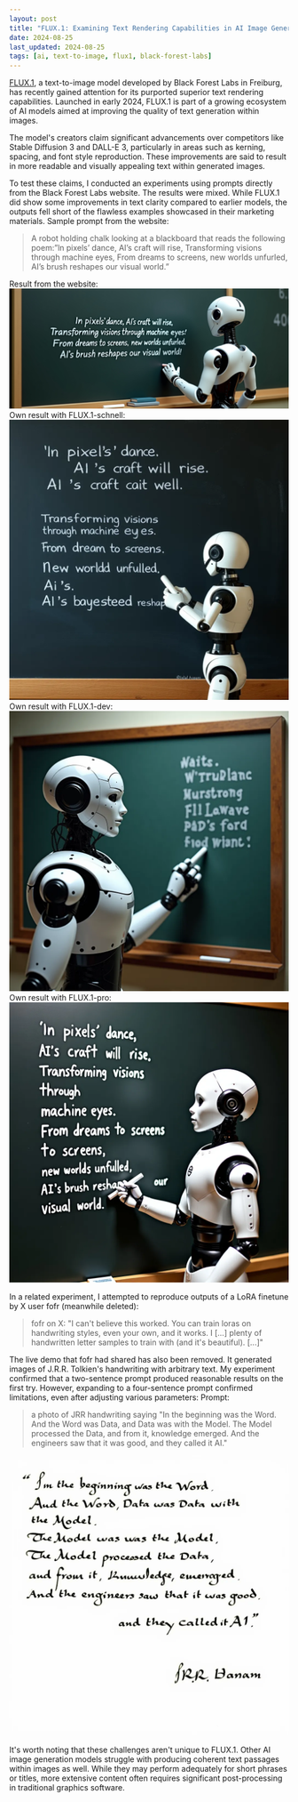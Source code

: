 ```yaml
---
layout: post
title: "FLUX.1: Examining Text Rendering Capabilities in AI Image Generation"
date: 2024-08-25
last_updated: 2024-08-25
tags: [ai, text-to-image, flux1, black-forest-labs]
---
```


[FLUX.1](https://flux1.io), a text-to-image model developed by Black Forest Labs in Freiburg, has recently gained attention for its purported superior text rendering capabilities. Launched in early 2024, FLUX.1 is part of a growing ecosystem of AI models aimed at improving the quality of text generation within images.

The model's creators claim significant advancements over competitors like Stable Diffusion 3 and DALL-E 3, particularly in areas such as kerning, spacing, and font style reproduction. These improvements are said to result in more readable and visually appealing text within generated images.

To test these claims, I conducted an experiments using prompts directly from the Black Forest Labs website. The results were mixed. While FLUX.1 did show some improvements in text clarity compared to earlier models, the outputs fell short of the flawless examples showcased in their marketing materials.
Sample prompt from the website:
> A robot holding chalk looking at a blackboard that reads the following poem:”ln pixels’ dance, AI’s craft will rise, Transforming visions through machine eyes, From dreams to screens, new worlds unfurled, AI’s brush reshapes our visual world.”

Result from the website:\
![Result from the website](assets/img/bfl-flux1-website-sample.jpeg)\
Own result with FLUX.1-schnell:\
![Own result](assets/img/replicate-prediction-ncgej9cp0drm60chnjnv66a6b8.webp)\
Own result with FLUX.1-dev:\
![Own result](assets/img/replicate-prediction-xdc67mnbz1rm20chnjpa8e30sg.webp)\
Own result with FLUX.1-pro:\
![Own result](assets/img/replicate-prediction-1fs4gwa711rg80chnjqrg0m3qm.webp)

In a related experiment, I attempted to reproduce outputs of a LoRA finetune by X user fofr (meanwhile deleted):
> fofr on X: "I can't believe this worked. You can train loras on handwriting styles, even your own, and it works. I [...] plenty of handwritten letter samples to train with (and it's beautiful). [...]"

The live demo that fofr had shared has also been removed. It generated images of J.R.R. Tolkien's handwriting with arbitrary text.
My experiment confirmed that a two-sentence prompt produced reasonable results on the first try. However, expanding to a four-sentence prompt confirmed limitations, even after adjusting various parameters: Prompt:
> a photo of JRR handwriting saying "In the beginning was the Word. And the Word was Data, and Data was with the Model. The Model processed the Data, and from it, knowledge emerged. And the engineers saw that it was good, and they called it AI."

![Own result using LoRA](assets/img/flux-lora-handwriting.jpeg)

It's worth noting that these challenges aren't unique to FLUX.1. Other AI image generation models struggle with producing coherent text passages within images as well. While they may perform adequately for short phrases or titles, more extensive content often requires significant post-processing in traditional graphics software.